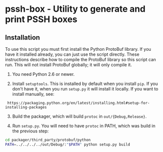 pssh-box - Utility to generate and print PSSH boxes
===================================================

## Installation

To use this script you must first install the Python ProtoBuf library.  If you
have it installed already, you can just use the script directly.  These
instructions describe how to compile the ProtoBuf library so this script can
run.  This will not install ProtoBuf globally; it will only compile it.

1) You need Python 2.6 or newer.

2) Install `setuptools`.  This is installed by default when you
install `pip`.  If you don't have it, when you run `setup.py` it will install
it locally.  If you want to install manually, see:

```
 https://packaging.python.org/en/latest/installing.html#setup-for-installing-packages
```

3) Build the packager, which will build `protoc` in `out/{Debug,Release}`.

4) Run `setup.py`.  You will need to have `protoc` in PATH, which was build in
the previous step:

```bash
cd packager/third_party/protobuf/python
PATH=../../../../out/Debug/:"$PATH" python setup.py build
```

